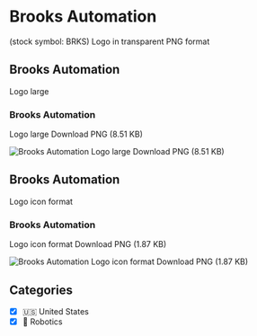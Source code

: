 # Brooks Automation
 (stock symbol: BRKS) Logo in transparent PNG format

## Brooks Automation
 Logo large

### Brooks Automation
 Logo large Download PNG (8.51 KB)

![Brooks Automation
 Logo large Download PNG (8.51 KB)](/img/orig/BRKS_BIG-19be30b8.png)

## Brooks Automation
 Logo icon format

### Brooks Automation
 Logo icon format Download PNG (1.87 KB)

![Brooks Automation
 Logo icon format Download PNG (1.87 KB)](/img/orig/BRKS-45a9d056.png)



## Categories
- [x] 🇺🇸 United States
- [x] 🤖 Robotics
